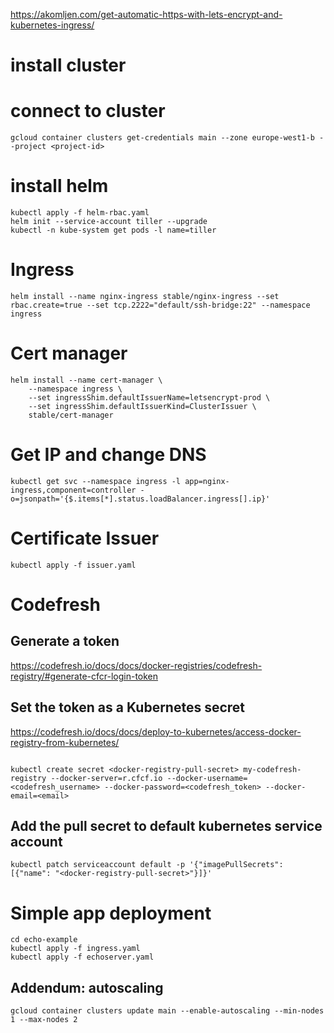 https://akomljen.com/get-automatic-https-with-lets-encrypt-and-kubernetes-ingress/

# install cluster

# connect to cluster
```
gcloud container clusters get-credentials main --zone europe-west1-b --project <project-id>
```

# install helm
```
kubectl apply -f helm-rbac.yaml
helm init --service-account tiller --upgrade
kubectl -n kube-system get pods -l name=tiller
```

# Ingress
```
helm install --name nginx-ingress stable/nginx-ingress --set rbac.create=true --set tcp.2222="default/ssh-bridge:22" --namespace ingress
```

# Cert manager
```
helm install --name cert-manager \
    --namespace ingress \
    --set ingressShim.defaultIssuerName=letsencrypt-prod \
    --set ingressShim.defaultIssuerKind=ClusterIssuer \
    stable/cert-manager
```

# Get IP and change DNS
```
kubectl get svc --namespace ingress -l app=nginx-ingress,component=controller -o=jsonpath='{$.items[*].status.loadBalancer.ingress[].ip}'
```

# Certificate Issuer
```
kubectl apply -f issuer.yaml
```

# Codefresh
## Generate a token
https://codefresh.io/docs/docs/docker-registries/codefresh-registry/#generate-cfcr-login-token
## Set the token as a Kubernetes secret
https://codefresh.io/docs/docs/deploy-to-kubernetes/access-docker-registry-from-kubernetes/
```

kubectl create secret <docker-registry-pull-secret> my-codefresh-registry --docker-server=r.cfcf.io --docker-username=<codefresh_username> --docker-password=<codefresh_token> --docker-email=<email>
```
## Add the pull secret to default kubernetes service account
```
kubectl patch serviceaccount default -p '{"imagePullSecrets": [{"name": "<docker-registry-pull-secret>"}]}'
```

# Simple app deployment
```
cd echo-example
kubectl apply -f ingress.yaml
kubectl apply -f echoserver.yaml
```

## Addendum: autoscaling
```
gcloud container clusters update main --enable-autoscaling --min-nodes 1 --max-nodes 2
```
